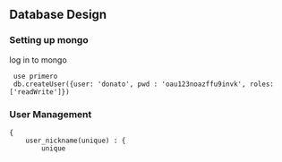 ## Database Design


### Setting up mongo
log in to mongo

```
 use primero
 db.createUser({user: 'donato', pwd : 'oau123noazffu9invk', roles: ['readWrite']})
```

### User Management

```
{
    user_nickname(unique) : {
        unique